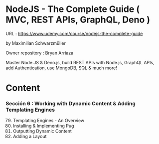 # NodeJS - The Complete Guide ( MVC, REST APIs, GraphQL, Deno )

URL : https://www.udemy.com/course/nodejs-the-complete-guide

by Maximilian Schwarzmüller

Owner repository : Bryan Arriaza

Master Node JS & Deno.js, build REST APIs with Node.js, GraphQL APIs, add Authentication, use MongoDB, SQL & much more!

# Content

### Sección 6 : Working with Dynamic Content & Adding Templating Engines

79. Templating Engines - An Overview
80. Installing & Implementing Pug
81. Outputting Dynamic Content
82. Adding a Layout
